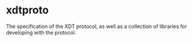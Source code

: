 # xdtproto
The specification of the XDT protocol, as well as a collection of libraries for developing with the protocol.
